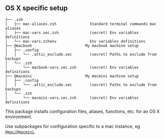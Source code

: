 ## OS X specific setup
 
    ├── .zsh
    │   ├── mac-aliases.zsh               Standard terminal commands mac aliases
    │   ├── mac-vars.sec.zsh              (secret) Env variables definitions
    │   └── mac-vars.zshenv               Env variables definitions
    ├── @macbook                        My macbook machine setup
    │   ├── .config
    │   │   └── .attic_exclude.sec        (secret) Paths to exclude from backups
    │   └── .zsh
    │       └── macbook-vars.sec.zsh      (secret) Env variables definitions
    ├── @macmini                        My macmini machine setup
    │   ├── .config
    │   │   └── .attic_exclude.sec        (secret) Paths to exclude from backups
    │   └── .zsh
    │       └── macmini-vars.sec.zsh      (secret) Env variables definitions
    
This package installs configuration files, aliases, functions, etc. for an OS X environment.

Use subpackages for configuration specific to a mac instance, eg [`@mac/@macmini`](https://github.com/Kraymer/F-dotfiles/tree/master/%40mac/%40macmini).
